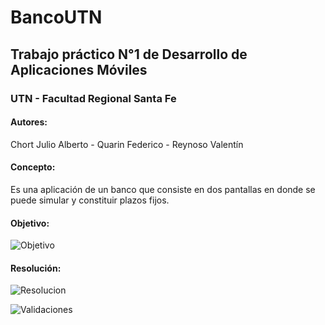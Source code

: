 # BancoUTN

## Trabajo práctico N°1 de Desarrollo de Aplicaciones Móviles

### UTN - Facultad Regional Santa Fe

#### Autores: 

Chort Julio Alberto - Quarin Federico - Reynoso Valentín

#### Concepto:
  
Es una aplicación de un banco que consiste en dos pantallas en donde se puede simular y constituir plazos fijos.

#### Objetivo:

![Objetivo](https://user-images.githubusercontent.com/57647406/190877949-73b34d12-567f-46e9-942b-b3d0acd10bb4.png)

#### Resolución:

![Resolucion](https://user-images.githubusercontent.com/57647406/190924367-297370cd-f718-4cdd-9f2e-0aa4de738fe4.png)

![Validaciones](https://user-images.githubusercontent.com/57647406/190924463-148dcd6a-cd13-4a8b-94f9-a9a812b6fe15.png)
